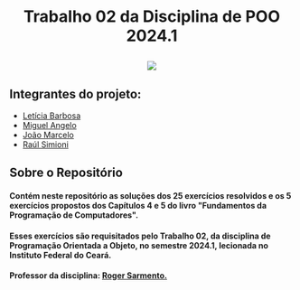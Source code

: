 <h1 align="center">
    <p> Trabalho 02 da Disciplina de POO 2024.1
    <div>
    <img src=https://img.shields.io/badge/Java-ED8B00?style=for-the-badge&logo=openjdk&logoColor=white>
</h1>

## Integrantes do projeto:
* [Letícia Barbosa](https://github.com/lbarbwsa)
* [Miguel Angelo](https://github.com/miangelw)
* [João Marcelo](https://github.com/jmcolombini)
* [Raúl Simioni](https://github.com/raulscarvalho)

## Sobre o Repositório
#### Contém neste repositório as soluções dos 25 exercícios resolvidos e os 5 exercícios propostos dos Capítulos 4 e 5 do livro "Fundamentos da Programação de Computadores".

#### Esses exercícios são requisitados pelo Trabalho 02, da disciplina de Programação Orientada a Objeto, no semestre 2024.1, lecionada no Instituto Federal do Ceará. 

#### Professor da disciplina: [Roger Sarmento.](https://github.com/rogermsarmento)
